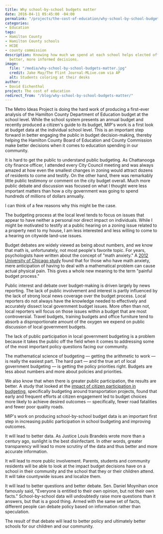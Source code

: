 ```yaml
---
title: Why school-by-school budgets matter
date: 2016-04-11 05:45:00 -04:00
permalink: "/projects/the-cost-of-education/why-school-by-school-budgets-matter/"
categories:
- Education
tags:
- Hamilton County
- Hamilton County schools
- HCDE
- county commission
description: Knowing how much we spend at each school helps elected officials make
  better, more informed decisions.
image:
  file: "/media/why-school-by-school-budgets-matter.jpg"
  credit: Jake May/The Flint Journal-MLive.com via AP
  alt: Students coloring at their desks
author:
- David Eichenthal
project: The cost of education
redirect_from: "/blog/why-school-by-school-budgets-matter/"
---
```


The Metro Ideas Project is doing the hard work of producing a first-ever analysis of the Hamilton County Department of Education budget at the school level. While the school system presents an annual budget and recently produced a citizen's guide to its budget, MIP's work is a first look at budget data at the individual school level. This is an important step forward in better engaging the public in budget decision-making, thereby helping the Hamilton County Board of Education and County Commission make better decisions when it comes to education spending in our community.

It is hard to get the public to understand public budgeting. As Chattanooga city finance officer, I attended every City Council meeting and was always amazed at how even the smallest changes in zoning would attract dozens of residents to come and testify. On the other hand, there was remarkably little public testimony or comment on the city budget overall. Much more public debate and discussion was focused on what I thought were less important matters than how a city government was going to spend hundreds of millions of dollars annually.

I can think of a few reasons why this might be the case.

The budgeting process at the local level tends to focus on issues that appear to have neither a personal nor direct impact on individuals. While I might be motivated to testify at a public hearing on a zoning issue related to a property next to my house, I am less interested and less willing to come to a hearing on citywide land-use issues.

Budget debates are widely viewed as being about numbers, and we know that math is, unfortunately, not most people's favorite topic. For years, psychologists have written about the concept of "math anxiety." A [2012 University of Chicago study](http://www.ncbi.nlm.nih.gov/pubmed/23118929) found that for those who have math anxiety, mere anticipation of having to deal with a mathematical problem can cause actual physical pain. This gives a whole new meaning to the term "painful budget process."

Public interest and debate over budget-making is driven largely by news reporting. The lack of public involvement and interest is partly influenced by the lack of strong local news coverage over the budget process. Local reporters do not always have the knowledge needed to effectively and accurately dissect local government budget issues. More often than not, local reporters will focus on those issues within a budget that are most controversial. Travel budgets, training budgets and office furniture tend to absorb a disproportionate amount of the oxygen we expend on public discussion of local government budgets.

The lack of public participation in local government budgeting is a problem because it takes the public off the field when it comes to addressing some of the most important policy questions facing our community.

The mathematical science of budgeting — getting the arithmetic to work — is really the easiest part. The hard part — and the true art of local government budgeting — is getting the policy priorities right. Budgets are less about numbers and more about policies and priorities.

We also know that when there is greater public participation, the results are better. A study that looked at the [impact of citizen participation in budgeting](http://www.pmranet.org/~pmranet/conferences/OSU2009/papers/Neshkova,%20Milena,%20and%20Guo,%20Hai.%20%20Public%20Involvement%20and%20Organizational%20Performance%20-%20Evidence%20from%20State%20Agencies.pdf), specifically budgeting around transportation projects, found that early and frequent efforts at citizen engagement led to budget choices more likely to achieve desired outcomes — specifically, fewer road fatalities and fewer poor quality roads.

MIP's work on producing school-by-school budget data is an important first step in increasing public participation in school budgeting and improving outcomes.

It will lead to better data. As Justice Louis Brandeis wrote more than a century ago, sunlight is the best disinfectant. In other words, greater transparency will lead to more scrutiny of the data and thus better and more accurate information.

It will lead to more public involvement. Parents, students and community residents will be able to look at the impact budget decisions have on a school in their community and the school that they or their children attend. It will take countywide issues and localize them.

It will lead to better questions and better debate. Sen. Daniel Moynihan once famously said, "Everyone is entitled to their own opinion, but not their own facts." School-by-school data will undoubtedly raise more questions than it answers, but that is a good thing. Armed with the same set of facts, different people can debate policy based on information rather than speculation.

The result of that debate will lead to better policy and ultimately better schools for our children and our community.